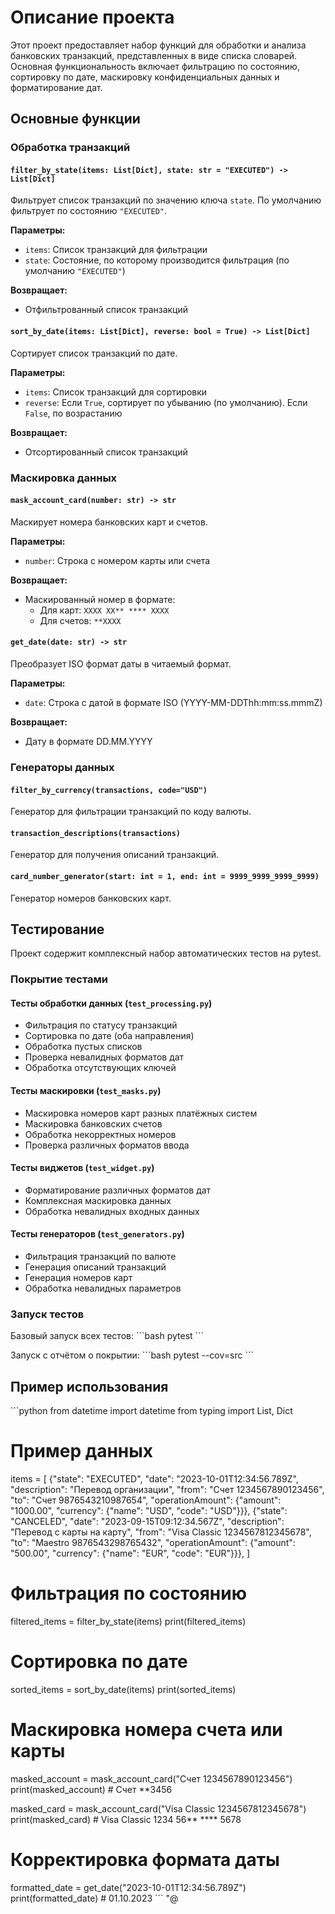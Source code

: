 # Описание проекта

Этот проект предоставляет набор функций для обработки и анализа банковских транзакций, представленных в виде списка словарей. Основная функциональность включает фильтрацию по состоянию, сортировку по дате, маскировку конфиденциальных данных и форматирование дат.

## Основные функции

### Обработка транзакций

#### `filter_by_state(items: List[Dict], state: str = "EXECUTED") -> List[Dict]`
Фильтрует список транзакций по значению ключа `state`. По умолчанию фильтрует по состоянию `"EXECUTED"`.

**Параметры:**
- `items`: Список транзакций для фильтрации
- `state`: Состояние, по которому производится фильтрация (по умолчанию `"EXECUTED"`)

**Возвращает:**
- Отфильтрованный список транзакций

#### `sort_by_date(items: List[Dict], reverse: bool = True) -> List[Dict]`
Сортирует список транзакций по дате.

**Параметры:**
- `items`: Список транзакций для сортировки
- `reverse`: Если `True`, сортирует по убыванию (по умолчанию). Если `False`, по возрастанию

**Возвращает:**
- Отсортированный список транзакций

### Маскировка данных

#### `mask_account_card(number: str) -> str`
Маскирует номера банковских карт и счетов.

**Параметры:**
- `number`: Строка с номером карты или счета

**Возвращает:**
- Маскированный номер в формате:
  - Для карт: `XXXX XX** **** XXXX`
  - Для счетов: `**XXXX`

#### `get_date(date: str) -> str`
Преобразует ISO формат даты в читаемый формат.

**Параметры:**
- `date`: Строка с датой в формате ISO (YYYY-MM-DDThh:mm:ss.mmmZ)

**Возвращает:**
- Дату в формате DD.MM.YYYY

### Генераторы данных

#### `filter_by_currency(transactions, code="USD")`
Генератор для фильтрации транзакций по коду валюты.

#### `transaction_descriptions(transactions)`
Генератор для получения описаний транзакций.

#### `card_number_generator(start: int = 1, end: int = 9999_9999_9999_9999)`
Генератор номеров банковских карт.

## Тестирование

Проект содержит комплексный набор автоматических тестов на pytest.

### Покрытие тестами

#### Тесты обработки данных (`test_processing.py`)
- Фильтрация по статусу транзакций
- Сортировка по дате (оба направления)
- Обработка пустых списков
- Проверка невалидных форматов дат
- Обработка отсутствующих ключей

#### Тесты маскировки (`test_masks.py`)
- Маскировка номеров карт разных платёжных систем
- Маскировка банковских счетов
- Обработка некорректных номеров
- Проверка различных форматов ввода

#### Тесты виджетов (`test_widget.py`)
- Форматирование различных форматов дат
- Комплексная маскировка данных
- Обработка невалидных входных данных

#### Тесты генераторов (`test_generators.py`)
- Фильтрация транзакций по валюте
- Генерация описаний транзакций
- Генерация номеров карт
- Обработка невалидных параметров

### Запуск тестов

Базовый запуск всех тестов:
\`\`\`bash
pytest
\`\`\`

Запуск с отчётом о покрытии:
\`\`\`bash
pytest --cov=src
\`\`\`

## Пример использования

\`\`\`python
from datetime import datetime
from typing import List, Dict

# Пример данных
items = [
    {"state": "EXECUTED", "date": "2023-10-01T12:34:56.789Z", "description": "Перевод организации", "from": "Счет 1234567890123456", "to": "Счет 9876543210987654", "operationAmount": {"amount": "1000.00", "currency": {"name": "USD", "code": "USD"}}},
    {"state": "CANCELED", "date": "2023-09-15T09:12:34.567Z", "description": "Перевод с карты на карту", "from": "Visa Classic 1234567812345678", "to": "Maestro 9876543298765432", "operationAmount": {"amount": "500.00", "currency": {"name": "EUR", "code": "EUR"}}},
]

# Фильтрация по состоянию
filtered_items = filter_by_state(items)
print(filtered_items)

# Сортировка по дате
sorted_items = sort_by_date(items)
print(sorted_items)

# Маскировка номера счета или карты
masked_account = mask_account_card("Счет 1234567890123456")
print(masked_account)  # Счет **3456

masked_card = mask_account_card("Visa Classic 1234567812345678")
print(masked_card)  # Visa Classic 1234 56** **** 5678

# Корректировка формата даты
formatted_date = get_date("2023-10-01T12:34:56.789Z")
print(formatted_date)  # 01.10.2023
\`\`\`
"@
